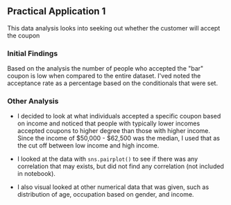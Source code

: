 ## Practical Application 1

This data analysis looks into seeking out whether the customer will accept the coupon

### Initial Findings

Based on the analysis the number of people who accepted the "bar" coupon is low when compared
to the entire dataset. I'ved noted the acceptance rate as a percentage based on the conditionals
that were set.

### Other Analysis

* I decided to look at what individuals accepted a specific coupon based on income and noticed that
people with typically lower incomes accepted coupons to higher degree than those with higher income.
Since the income of $50,000 - $62,500 was the median, I used that as the cut off between low income
and high income.

* I looked at the data with ```sns.pairplot()``` to see if there was any correlation that may exists, but did not
find any correlation (not included in notebook).

* I also visual looked at other numerical data that was given, such as distribution of age,
occupation based on gender, and income.